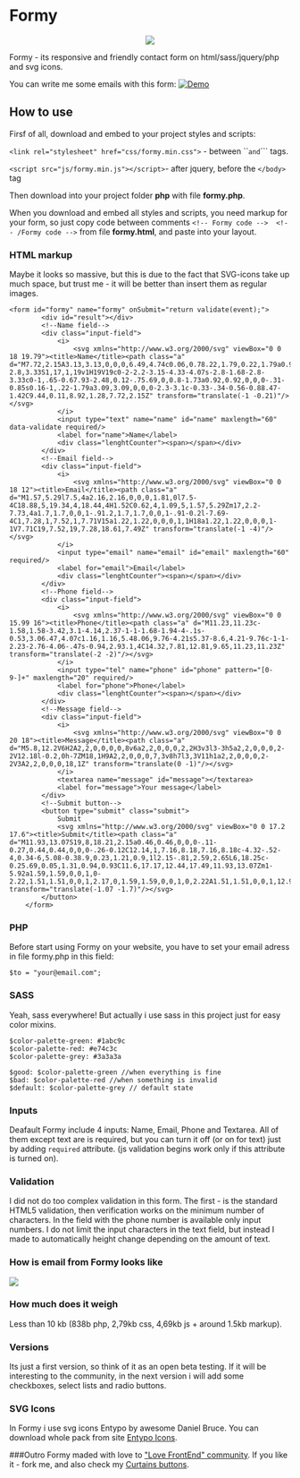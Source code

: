 # Formy
<p align="center">
  <img src ="https://pp.userapi.com/c837734/v837734384/2bcd3/q7Fnn_Qaxts.jpg" />
</p>
Formy - its responsive and friendly contact form on html/sass/jquery/php and svg icons.

You can write me some emails with this form:  <a href="https://vladimirhumeniuk.github.io/formy">![Demo](https://img.shields.io/badge/watch-demo-green.svg)</a>

## How to use
Firsf of all, download and embed to your project styles and scripts:

```<link rel="stylesheet" href="css/formy.min.css">``` - between ``<head>``` and ```</head>``` tags. 

```<script src="js/formy.min.js"></script>```- after jquery, before the ```</body>``` tag

Then download into your project folder **php** with file **formy.php**.

When you download and embed all styles and scripts, you need markup for your form, so just copy code between comments ```<!-- Formy code -->  <!-- /Formy code -->``` from file **formy.html**, and paste into your layout. 

### HTML markup
Maybe it looks so massive, but this is due to the fact that SVG-icons take up much space, but trust me - it will be better than insert them as regular images.

```
<form id="formy" name="formy" onSubmit="return validate(event);">
		<div id="result"></div>
		<!--Name field-->
		<div class="input-field">
			<i>
				<svg xmlns="http://www.w3.org/2000/svg" viewBox="0 0 18 19.79"><title>Name</title><path class="a" d="M7.72,2.15A3.13,3.13,0,0,0,6.49,4.74c0.06,0.78.22,1.79,0.22,1.79a0.92,0.92,0,0,0-.31.85c0.11,1.72.68,1,.8,1.73,0.28,1.81.93,1.49,0.93,2.48,0,1.65-.68,2.42-2.8,3.33S1,17,1,19v1H19V19c0-2-2.2-3.15-4.33-4.07s-2.8-1.68-2.8-3.33c0-1,.65-0.67.93-2.48,0.12-.75.69,0,0.8-1.73a0.92,0.92,0,0,0-.31-0.85s0.16-1,.22-1.79a3.09,3.09,0,0,0-2.3-3.1c-0.33-.34-0.56-0.88.47-1.42C9.44,0.11,8.92,1.28,7.72,2.15Z" transform="translate(-1 -0.21)"/></svg>
			</i>
			<input type="text" name="name" id="name" maxlength="60" data-validate required/>
			<label for="name">Name</label>
			<div class="lenghtCounter"><span></span></div>
		</div>
		<!--Email field-->
		<div class="input-field">
			<i>
				<svg xmlns="http://www.w3.org/2000/svg" viewBox="0 0 18 12"><title>Email</title><path class="a" d="M1.57,5.29l7.5,4a2.16,2.16,0,0,0,1.81,0l7.5-4C18.88,5,19.34,4,18.44,4H1.52C0.62,4,1.09,5,1.57,5.29Zm17,2.2-7.73,4a1.7,1.7,0,0,1-.91.2,1.7,1.7,0,0,1-.91-0.2l-7.69-4C1,7.28,1,7.52,1,7.71V15a1.22,1.22,0,0,0,1,1H18a1.22,1.22,0,0,0,1-1V7.71C19,7.52,19,7.28,18.61,7.49Z" transform="translate(-1 -4)"/></svg>
			</i>
			<input type="email" name="email" id="email" maxlength="60" required/>
			<label for="email">Email</label>
			<div class="lenghtCounter"><span></span></div>
		</div>
		<!--Phone field-->
		<div class="input-field">
			<i>
				<svg xmlns="http://www.w3.org/2000/svg" viewBox="0 0 15.99 16"><title>Phone</title><path class="a" d="M11.23,11.23c-1.58,1.58-3.42,3.1-4.14,2.37-1-1-1.68-1.94-4-.1s-0.53,3.06.47,4.07c1.16,1.16,5.48.06,9.76-4.21s5.37-8.6,4.21-9.76c-1-1-2.23-2.76-4.06-.47s-0.94,2.93.1,4C14.32,7.81,12.81,9.65,11.23,11.23Z" transform="translate(-2 -2)"/></svg>
			</i>
			<input type="tel" name="phone" id="phone" pattern="[0-9-]+" maxlength="20" required/>
			<label for="phone">Phone</label>
			<div class="lenghtCounter"><span></span></div>
		</div>
		<!--Message field-->
		<div class="input-field">
			<i>
				<svg xmlns="http://www.w3.org/2000/svg" viewBox="0 0 20 18"><title>Message</title><path class="a" d="M5.8,12.2V6H2A2,2,0,0,0,0,8v6a2,2,0,0,0,2,2H3v3l3-3h5a2,2,0,0,0,2-2V12.18l-0.2,0h-7ZM18,1H9A2,2,0,0,0,7,3v8h7l3,3V11h1a2,2,0,0,0,2-2V3A2,2,0,0,0,18,1Z" transform="translate(0 -1)"/></svg>
			</i>
			<textarea name="message" id="message"></textarea>
			<label for="message">Your message</label>
		</div>
		<!--Submit button-->
		<button type="submit" class="submit">
			Submit
			<svg xmlns="http://www.w3.org/2000/svg" viewBox="0 0 17.2 17.6"><title>Submit</title><path class="a" d="M11.93,13.07S19,8,18.21,2.15a0.46,0.46,0,0,0-.11-0.27,0.44,0.44,0,0,0-.26-0.12C12.14,1,7.16,8.18,7.16,8.18c-4.32-.52-4,0.34-6,5.08-0.38.9,0.23,1.21,0.9,1l2.15-.81,2.59,2.65L6,18.25c-0.25.69,0.05,1.31,0.94,0.93C11.6,17.17,12.44,17.49,11.93,13.07Zm1-5.92a1.59,1.59,0,0,1,0-2.22,1.51,1.51,0,0,1,2.17,0,1.59,1.59,0,0,1,0,2.22A1.51,1.51,0,0,1,12.94,7.15Z" transform="translate(-1.07 -1.7)"/></svg>
		</button>
	</form>
  ```
### PHP
Before start using Formy on your website, you have to set your email adress in file formy.php in this field:
```
$to = "your@email.com";
```
 
### SASS
 Yeah, sass everywhere! But actually i use sass in this project just for easy color mixins. 
 ```
 $color-palette-green: #1abc9c
 $color-palette-red: #e74c3c
 $color-palette-grey: #3a3a3a
 
 $good: $color-palette-green //when everything is fine
 $bad: $color-palette-red //when something is invalid
 $default: $color-palette-grey // default state
 ```
### Inputs
Deafault Formy include 4 inputs: Name, Email, Phone and Textarea.
All of them except text are is required, but you can turn it off (or on for text) just by adding ```required``` attribute. (js validation begins work only if this attribute is turned on).

### Validation
I did not do too complex validation in this form. The first - is the standard HTML5 validation, then verification works on the minimum number of characters. In the field with the phone number is available only input numbers.
I do not limit the input characters in the text field, but instead I made to automatically height change depending on the amount of text.

### How is email from Formy looks like
<p align="left">
  <img src ="http://image.prntscr.com/image/23e356e1219e4cc5ba3eb38ed4e53f0d.png" />
</p>

### How much does it weigh
Less than 10 kb (838b php, 2,79kb css, 4,69kb js + around 1.5kb markup).

### Versions
Its just a first version, so think of it as an open beta testing. If it will be interesting to the community,
in the next version i will add some checkboxes, select lists and radio buttons.

### SVG Icons
In Formy i use svg icons Entypo by awesome Daniel Bruce. You can download whole pack from site [Entypo Icons](http://www.entypo.com/).

###Outro
Formy maded with love to ["Love FrontEnd" community](https://vk.com/love_frontend).
If you like it - fork me, and also check my [Curtains buttons](https://github.com/VladimirHumeniuk/curtains-buttons).
